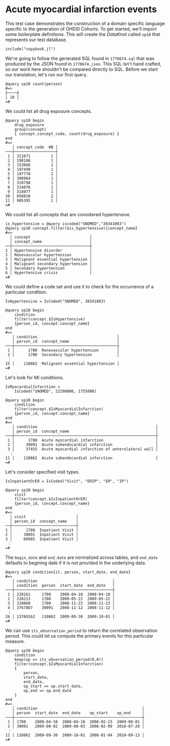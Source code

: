 # Acute myocardial infarction events

This test case demonstrates the construction of a domain specific
language specific to the generation of OHDSI Cohorts. To get started,
we'll import some boilerplate definitions. This will create the
*DataKnot* called `sp10` that represents our test database.

    include("copybook.jl")

We're going to follow the generated SQL found in `1770674.sql` that was
produced by the JSON found in `1770674.json`. This SQL isn't hand
crafted, so our work here shouldn't be compared directly to SQL.
Before we start our translation, let's run our first query.

    @query sp10 count(person)
    #=>
    ┼────┼
    │ 10 │
    =#

We could list all drug exposure concepts.

    @query sp10 begin
        drug_exposure
        group(concept)
        { concept.concept_code, count(drug_exposure) }
    end
    #=>
       │ concept_code  #B │
    ───┼──────────────────┼
     1 │ 311671         1 │
     2 │ 198188         1 │
     3 │ 153666         1 │
     4 │ 197499         1 │
     5 │ 197770         2 │
     6 │ 308964         1 │
     7 │ 310798         1 │
     8 │ 314076         1 │
     9 │ 314077         1 │
    10 │ 858810         2 │
    11 │ 905395         1 │
    =#

We could list all concepts that are considered hypertensive.

    is_hypertensive = @query iscoded("SNOMED","38341003")
    @query sp10 concept.filter($is_hypertensive){concept_name}
    #=>
      │ concept                          │
      │ concept_name                     │
    ──┼──────────────────────────────────┼
    1 │ Hypertensive disorder            │
    2 │ Renovascular hypertension        │
    3 │ Malignant essential hypertension │
    4 │ Malignant secondary hypertension │
    5 │ Secondary hypertension           │
    6 │ Hypertensive crisis              │
    =#

We could define a code set and use it to check for the occurrence of a
particular condition.

    IsHypertensive = IsCoded("SNOMED", 38341003)

    @query sp10 begin
        condition
        filter(concept.$IsHypertensive)
        {person_id, concept.concept_name}
    end
    #=>
       │ condition                                   │
       │ person_id  concept_name                     │
    ───┼─────────────────────────────────────────────┼
     1 │      1780  Renovascular hypertension        │
     2 │      1780  Secondary hypertension           │
     ⋮
    15 │    110862  Malignant essential hypertension │
    =#

Let's look for MI conditions.

    IsMyocardialInfarction =
        IsCoded("SNOMED", 22298006, 1755008)

    @query sp10 begin
        condition
        filter(concept.$IsMyocardialInfarction)
        {person_id, concept.concept_name}
    end
    #=>
       │ condition                                                    │
       │ person_id  concept_name                                      │
    ───┼──────────────────────────────────────────────────────────────┼
     1 │      1780  Acute myocardial infarction                       │
     2 │     30091  Acute subendocardial infarction                   │
     3 │     37455  Acute myocardial infarction of anterolateral wall │
      ⋮
    11 │    110862  Acute subendocardial infarction                   │
    =#

Let's consider specified visit types.

    IsInpatientOrER = IsCoded("Visit", "ERIP", "ER", "IP")

    @query sp10 begin
        visit
        filter(concept.$IsInpatientOrER)
        {person_id, concept.concept_name}
    end
    #=>
      │ visit                      │
      │ person_id  concept_name    │
    ──┼────────────────────────────┼
    1 │      1780  Inpatient Visit │
    2 │     30091  Inpatient Visit │
    3 │     69985  Inpatient Visit │
     ⋮
    =#

The `begin_date` and `end_date` are normalized across
tables, and `end_date` defaults to begining date if it
is not provided in the underlying data.

    @query sp10 condition{it, person, start_date, end_date}
    #=>
       │ condition                                 │
       │ condition  person  start_date  end_date   │
    ───┼───────────────────────────────────────────┼
     1 │ 228161     1780    2008-04-10  2008-04-10 │
     2 │ 228213     1780    2009-05-22  2009-05-22 │
     3 │ 228060     1780    2008-11-22  2008-11-23 │
     4 │ 3767867    30091   2008-11-12  2008-11-12 │
     ⋮
    26 │ 13769162   110862  2009-09-30  2009-10-01 │
    =#

We can use `its_observation_period` to return the correlated
observation period. This could let us compute the primary events
for this particular measure.

    @query sp10 begin
        condition
        keep(op => its_observation_period(0,0))
        filter(concept.$IsMyocardialInfarction)
        {
            person,
            start_date,
            end_date,
            op_start => op.start_date,
            op_end => op.end_date
        }
    end
    #=>
       │ condition                                              │
       │ person  start_date  end_date    op_start    op_end     │
    ───┼────────────────────────────────────────────────────────┼
     1 │ 1780    2008-04-10  2008-04-10  2008-02-23  2009-08-01 │
     2 │ 30091   2009-08-02  2009-08-03  2008-02-09  2010-07-20 │
     ⋮
    11 │ 110862  2009-09-30  2009-10-01  2008-01-04  2010-09-13 │
    =#

